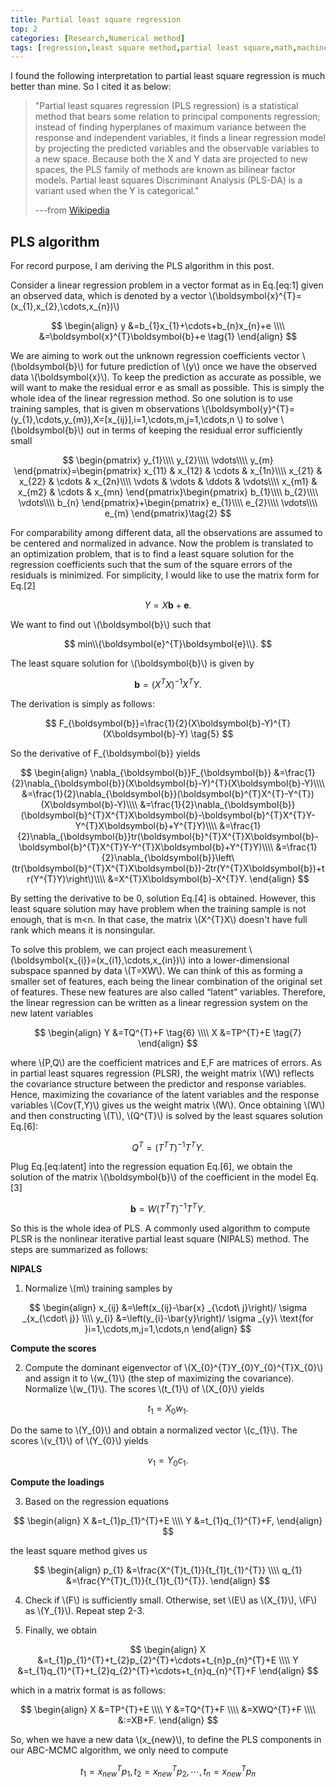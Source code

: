 ```yaml
---
title: Partial least square regression
top: 2
categories: [Research,Numerical method]
tags: [regression,least square method,partial least square,math,machine learning]
---
```


I found the following interpretation to partial least square regression is much better than mine. So I cited it as below:
>"Partial least squares regression (PLS regression) is a statistical method that bears some relation to principal components regression; instead of finding hyperplanes of maximum variance between the response and independent variables, it finds a linear regression model by projecting the predicted variables and the observable variables to a new space. Because both the X and Y data are projected to new spaces, the PLS family of methods are known as bilinear factor models. Partial least squares Discriminant Analysis (PLS-DA) is a variant used when the Y is categorical."
>
>---from [Wikipedia](https://en.wikipedia.org/wiki/Partial_least_squares_regression)



<!--more-->

## PLS algorithm
For record purpose, I am deriving the PLS algorithm in this post. 

Consider a linear regression problem in a vector format as in Eq.[eq:1] given an observed data, which is denoted by a vector \\(\boldsymbol{x}^{T}=(x_{1},x_{2},\cdots,x_{n})\\)

$$
\begin{align}
y	&=b_{1}x_{1}+\cdots+b_{n}x_{n}+e \\\\ 
	&=\boldsymbol{x}^{T}\boldsymbol{b}+e \tag{1}
\end{align}
$$

We are aiming to work out the unknown regression coefficients vector \\(\boldsymbol{b}\\) for future prediction of \\(y\\) once we have the observed data \\(\boldsymbol{x}\\). To keep the prediction as accurate as possible, we will want to make the residual error e as small as possible. This is simply the whole idea of the linear regression method. So one solution is to use training samples, that is given m observations \\(\boldsymbol{y}^{T}=(y_{1},\cdots,y_{m}),X=[x_{ij}],i=1,\cdots,m,j=1,\cdots,n \\)
to solve \\(\boldsymbol{b}\\) out in terms of keeping the residual error sufficiently small

$$
\begin{pmatrix}
y_{1}\\\\
y_{2}\\\\
\vdots\\\\
y_{m}
\end{pmatrix}=\begin{pmatrix}
x_{11} & x_{12} & \cdots & x_{1n}\\\\
x_{21} & x_{22} & \cdots & x_{2n}\\\\
\vdots & \vdots & \ddots & \vdots\\\\
x_{m1} & x_{m2} & \cdots & x_{mn}
\end{pmatrix}\begin{pmatrix}
b_{1}\\\\
b_{2}\\\\
\vdots\\\\
b_{n}
\end{pmatrix}+\begin{pmatrix}
e_{1}\\\\
e_{2}\\\\
\vdots\\\\
e_{m}
\end{pmatrix}\tag{2}
$$

For comparability among different data, all the observations are assumed to be centered and normalized in advance. Now the problem is translated to an optimization problem, that is to find a least square solution for the regression coefficients such that the sum of the square errors of the residuals is minimized. For simplicity, I would like to use the matrix form for Eq.[2]

$$
Y=X\boldsymbol{b}+\boldsymbol{e}. \tag{3}
$$

We want to find out \\(\boldsymbol{b}\\) such that

$$
min\\{\boldsymbol{e}^{T}\boldsymbol{e}\\}.
$$

The least square solution for \\(\boldsymbol{b}\\) is given by

$$
\boldsymbol{b}=(X^{T}X)^{-1}X^{T}Y. \tag{4}
$$

The derivation is simply as follows:

$$
F_{\boldsymbol{b}}=\frac{1}{2}(X\boldsymbol{b}-Y)^{T}(X\boldsymbol{b}-Y) \tag{5}
$$

So the derivative of F_{\boldsymbol{b}} yields

$$
\begin{align}
\nabla_{\boldsymbol{b}}F_{\boldsymbol{b}}	
&=\frac{1}{2}\nabla_{\boldsymbol{b}}(X\boldsymbol{b}-Y)^{T}(X\boldsymbol{b}-Y)\\\\
	&=\frac{1}{2}\nabla_{\boldsymbol{b}}(\boldsymbol{b}^{T}X^{T}-Y^{T})(X\boldsymbol{b}-Y)\\\\
	&=\frac{1}{2}\nabla_{\boldsymbol{b}}(\boldsymbol{b}^{T}X^{T}X\boldsymbol{b}-\boldsymbol{b}^{T}X^{T}Y-Y^{T}X\boldsymbol{b}+Y^{T}Y)\\\\
	&=\frac{1}{2}\nabla_{\boldsymbol{b}}tr(\boldsymbol{b}^{T}X^{T}X\boldsymbol{b}-\boldsymbol{b}^{T}X^{T}Y-Y^{T}X\boldsymbol{b}+Y^{T}Y)\\\\
	&=\frac{1}{2}\nabla_{\boldsymbol{b}}\left\(tr(\boldsymbol{b}^{T}X^{T}X\boldsymbol{b})-2tr(Y^{T}X\boldsymbol{b})+tr(Y^{T}Y)\right\)\\\\
	&=X^{T}X\boldsymbol{b}-X^{T}Y. 
\end{align}
$$

By setting the derivative to be 0, solution Eq.[4] is obtained.
However, this least square solution may have problem when the training sample is not enough, that is m<n. In that case, the matrix \\(X^{T}X\\) doesn't have full rank which means it is nonsingular. 

To solve this problem, we can project each measurement \\(\boldsymbol{x_{i}}=(x_{i1},\cdots,x_{in})\\) into a lower-dimensional subspace spanned by data \\(T=XW\\). We can think of this as forming a smaller set of features, each being the linear combination of the original set of features. These new features are also called “latent” variables. Therefore, the linear regression can be written as a linear regression system on the new latent variables

$$
\begin{align}
Y &=TQ^{T}+F \tag{6} \\\\
X &=TP^{T}+E \tag{7}
\end{align}
$$

where \\(P,Q\\) are the coefficient matrices and E,F are matrices of errors. As in partial least squares regression (PLSR), the weight matrix \\(W\\) reflects the covariance structure between the predictor and response variables. Hence, maximizing the covariance of the latent variables and the response variables \\(Cov(T,Y)\\) gives us the weight matrix \\(W\\). Once obtaining \\(W\\) and then constructing \\(T\\), \\(Q^{T}\\) is solved by the least squares solution Eq.[6]:

$$
Q^{T}=(T^{T}T)^{-1}T^{T}Y.
$$

Plug Eq.[eq:latent] into the regression equation Eq.[6], we obtain the solution of the matrix \\(\boldsymbol{b}\\) of the coefficient in the model Eq.[3]

$$
\boldsymbol{b}=W(T^{T}T)^{-1}T^{T}Y.
$$

So this is the whole idea of PLS. A commonly used algorithm to compute PLSR is the nonlinear iterative partial least square (NIPALS) method. The steps are summarized as follows:


**NIPALS**

1. Normalize \\(m\\) training samples by 

$$
\begin{align}
x_{ij} &=\left(x_{ij}-\bar{x} _{\cdot\ j}\right)/ \sigma _{x_{\cdot\ j}} \\\\
y_{i} &=\left(y_{i}-\bar{y}\right)/ \sigma _{y}\ \text{for }i=1,\cdots,m,j=1,\cdots,n
\end{align}
$$

**Compute the scores**

2. Compute the dominant eigenvector of \\(X_{0}^{T}Y_{0}Y_{0}^{T}X_{0}\\) and assign it to \\(w_{1}\\) (the step of maximizing the covariance). Normalize \\(w_{1}\\). The scores \\(t_{1}\\) of \\(X_{0}\\) yields

$$
t_{1}=X_{0}w_{1}.
$$

Do the same to \\(Y_{0}\\) and obtain a normalized vector \\(c_{1}\\). The scores \\(v_{1}\\) of \\(Y_{0}\\) yields

$$
v_{1}=Y_{0}c_{1}.
$$


**Compute the loadings**

3. Based on the regression equations

$$
\begin{align}
X	&=t_{1}p_{1}^{T}+E \\\\
Y	&=t_{1}q_{1}^{T}+F,
\end{align}
$$

the least square method gives us 


$$
\begin{align}
p_{1} &=\frac{X^{T}t_{1}}{t_{1}t_{1}^{T}} \\\\
q_{1} &=\frac{Y^{T}t_{1}}{t_{1}t_{1}^{T}}.
\end{align}
$$


4. Check if \\(F\\) is sufficiently small. Otherwise, set \\(E\\) as \\(X_{1}\\), \\(F\\) as \\(Y_{1}\\). Repeat step 2-3. 

5. Finally, we obtain 

$$
\begin{align}
X &=t_{1}p_{1}^{T}+t_{2}p_{2}^{T}+\cdots+t_{n}p_{n}^{T}+E \\\\
Y &=t_{1}q_{1}^{T}+t_{2}q_{2}^{T}+\cdots+t_{n}q_{n}^{T}+F
\end{align}
$$

which in a matrix format is as follows:

$$
\begin{align}
X &=TP^{T}+E \\\\
Y &=TQ^{T}+F \\\\
	&=XWQ^{T}+F \\\\
	&:=XB+F.
\end{align}
$$

So, when we have a new data \\(x_{new}\\), to define the PLS components in our ABC-MCMC algorithm, we only need to compute 

$$
t_{1}=x_{new}^{T}p_{1},t_{2}=x_{new}^{T}p_{2},\cdots,t_{n}=x_{new}^{T}p_{n}
$$


<script type="text/javascript" src="http://cdn.mathjax.org/mathjax/latest/MathJax.js?config=default"></script>